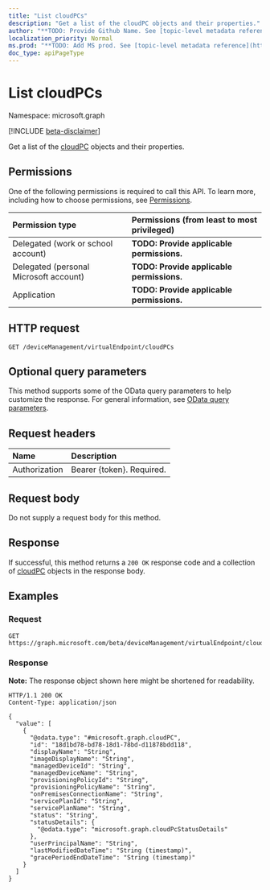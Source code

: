 ```yaml
---
title: "List cloudPCs"
description: "Get a list of the cloudPC objects and their properties."
author: "**TODO: Provide Github Name. See [topic-level metadata reference](https://msgo.azurewebsites.net/add/document/guidelines/metadata.html#topic-level-metadata)**"
localization_priority: Normal
ms.prod: "**TODO: Add MS prod. See [topic-level metadata reference](https://msgo.azurewebsites.net/add/document/guidelines/metadata.html#topic-level-metadata)**"
doc_type: apiPageType
---
```


# List cloudPCs
Namespace: microsoft.graph

[!INCLUDE [beta-disclaimer](../../includes/beta-disclaimer.md)]

Get a list of the [cloudPC](../resources/cloudpc.md) objects and their properties.

## Permissions
One of the following permissions is required to call this API. To learn more, including how to choose permissions, see [Permissions](/graph/permissions-reference).

|Permission type|Permissions (from least to most privileged)|
|:---|:---|
|Delegated (work or school account)|**TODO: Provide applicable permissions.**|
|Delegated (personal Microsoft account)|**TODO: Provide applicable permissions.**|
|Application|**TODO: Provide applicable permissions.**|

## HTTP request

<!-- {
  "blockType": "ignored"
}
-->
``` http
GET /deviceManagement/virtualEndpoint/cloudPCs
```

## Optional query parameters
This method supports some of the OData query parameters to help customize the response. For general information, see [OData query parameters](/graph/query-parameters).

## Request headers
|Name|Description|
|:---|:---|
|Authorization|Bearer {token}. Required.|

## Request body
Do not supply a request body for this method.

## Response

If successful, this method returns a `200 OK` response code and a collection of [cloudPC](../resources/cloudpc.md) objects in the response body.

## Examples

### Request
<!-- {
  "blockType": "request",
  "name": "list_cloudpc"
}
-->
``` http
GET https://graph.microsoft.com/beta/deviceManagement/virtualEndpoint/cloudPCs
```


### Response
**Note:** The response object shown here might be shortened for readability.
<!-- {
  "blockType": "response",
  "truncated": true,
  "@odata.type": "Collection(microsoft.graph.cloudPC)"
}
-->
``` http
HTTP/1.1 200 OK
Content-Type: application/json

{
  "value": [
    {
      "@odata.type": "#microsoft.graph.cloudPC",
      "id": "18d1bd78-bd78-18d1-78bd-d11878bdd118",
      "displayName": "String",
      "imageDisplayName": "String",
      "managedDeviceId": "String",
      "managedDeviceName": "String",
      "provisioningPolicyId": "String",
      "provisioningPolicyName": "String",
      "onPremisesConnectionName": "String",
      "servicePlanId": "String",
      "servicePlanName": "String",
      "status": "String",
      "statusDetails": {
        "@odata.type": "microsoft.graph.cloudPcStatusDetails"
      },
      "userPrincipalName": "String",
      "lastModifiedDateTime": "String (timestamp)",
      "gracePeriodEndDateTime": "String (timestamp)"
    }
  ]
}
```


